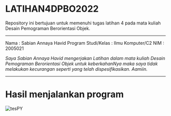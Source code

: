 # LATIHAN4DPBO2022
Repository ini bertujuan untuk memenuhi tugas latihan 4 pada mata kuliah Desain Pemograman Berorientasi Objek. 

------------------

Nama : Sabian Annaya Havid
Program Studi/Kelas : Ilmu Komputer/C2
NIM : 2005021

*Saya Sabian Annaya Havid mengerjakan Latihan dalam mata kuliah Desain Pemograman Berorientasi Objek untuk keberkahanNya maka saya tidak melakukan kecurangan seperti yang telah dispesifikasikan. Aamiin.*

------------------
# Hasil menjalankan program
![tesPY](https://user-images.githubusercontent.com/99664611/156929258-26eeac55-0b3b-4809-a023-c1b1e7839f94.png)
